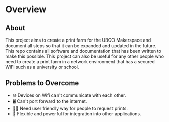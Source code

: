 # Overview

## About

This project aims to create a print farm for the UBCO Makerspace and document all steps so that it can be expanded and updated in the future. This repo contains all software and documentation that has been written to make this possible. This project can also be useful for any other people who need to create a print farm in a network environment that has a secured WiFi such as a university or school.

## Problems to Overcome

- 🌐 Devices on Wifi can't communicate with each other.
- 🖥️ Can't port forward to the internet.
- 🧑‍💻 Need user friendly way for people to request prints.
- 💪 Flexible and powerful for integration into other applications.
